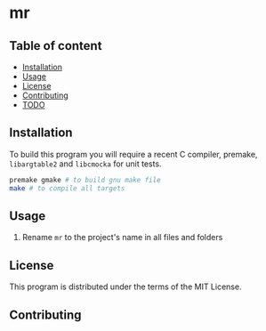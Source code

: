 # mr

## Table of content

- [Installation](#Installation)
- [Usage](#Usage)
- [License](#License)
- [Contributing](#Contributing)
- [TODO](#TODO)

## Installation

To build this program you will require a recent C compiler, premake, `libargtable2` and `libcmocka` for unit tests.

```sh
premake gmake # to build gnu make file 
make # to compile all targets 
```

## Usage

1) Rename `mr` to the project's name in all files and folders 

## License

This program is distributed under the terms of the MIT License.

## Contributing

